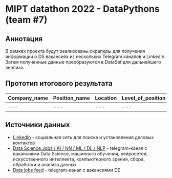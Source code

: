 # MIPT datathon 2022 - DataPythons (team #7)

## Аннотация
В рамках проекта будут реализованы скраперы для получения информации о DS вакансиях из нескольких Telegram каналов и LinkedIn. Затем полученные данные преобразуются в DataSet для дальнейшего анализа.

## Прототип итогового результата
| Company_name | Position_name | Location | Level_of_position | Salary | Salary_from |  Salary_to | Experience | Skills | Tags | Remote |
| ---          | ---           | ---      | ---               | ---    | ---         | ---        | ---        | ---    | ---  | --- |
| ---          | ---           | ---      | ---               | ---    | ---         | ---        | ---        | ---    | ---  | --- |

## Источники данных
- [LinkedIn](https://www.linkedin.com/jobs/) - социальная сеть для поиска и установления деловых контактов
- [Data Science Jobs / AI / NN / ML / DL / NLP](https://t.me/datasciencejobs) - telegram-канал с вакансиями Data Science, машинного обучения, нейросетей, искусственного интеллекта, компьютерного зрения, сбора, обработки и анализа данных
- [Data jobs feed](https://t.me/datajobschannel) - telegram-канал с вакансиями DE
